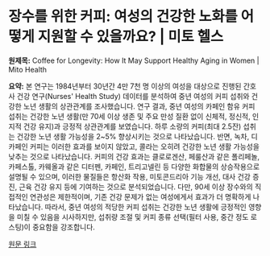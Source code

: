 # 장수를 위한 커피: 여성의 건강한 노화를 어떻게 지원할 수 있을까요? | 미토 헬스

**원제목:** Coffee for Longevity: How It May Support Healthy Aging in Women | Mito Health

**요약:** 본 연구는 1984년부터 30년간 4만 7천 명 이상의 여성을 대상으로 진행된 간호사 건강 연구(Nurses' Health Study) 데이터를 분석하여 중년 여성의 커피 섭취와 건강한 노년 생활의 상관관계를 조사했습니다.  연구 결과, 중년 여성의 카페인 함유 커피 섭취는 건강한 노년 생활(만 70세 이상 생존 및 주요 만성 질환 없이 신체적, 정신적, 인지적 건강 유지)과 긍정적 상관관계를 보였습니다. 하루 소량의 커피(최대 2.5잔) 섭취는 건강한 노년 생활 가능성을 2~5% 향상시키는 것으로 나타났습니다.  반면, 녹차, 디카페인 커피는 이러한 효과를 보이지 않았고, 콜라는 오히려 건강한 노년 생활 가능성을 낮추는 것으로 나타났습니다.  커피의 건강 효과는 클로로겐산, 페룰산과 같은 폴리페놀, 카페스톨, 카웨올과 같은 디터펜, 카페인, 트리고넬린 등 다양한 화합물의 상승작용으로 설명될 수 있으며, 이러한 물질들은 항산화 작용, 미토콘드리아 기능 개선, 대사 건강 증진, 근육 건강 유지 등에 기여하는 것으로 분석되었습니다.  다만,  90세 이상 장수와의 직접적인 연관성은 제한적이며, 기존 건강 문제가 없는 여성에게서 효과가 더 명확하게 나타났습니다. 따라서, 중년 여성의 적당한 커피 섭취는 건강한 노년 생활에 긍정적인 영향을 미칠 수 있음을 시사하지만,  섭취량 조절 및 커피 종류 선택(필터 사용, 중간 정도 로스팅)이 중요함을 강조합니다.

[원문 링크](https://mitohealth.com/blog/coffee-for-longevity-how-it-may-support-healthy-aging-in-women)
